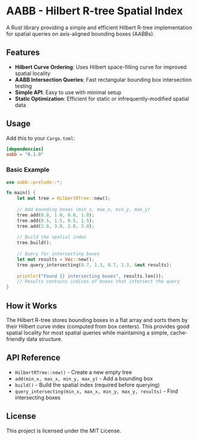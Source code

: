 # AABB - Hilbert R-tree Spatial Index

A Rust library providing a simple and efficient Hilbert R-tree implementation for spatial queries on axis-aligned bounding boxes (AABBs).

## Features

- **Hilbert Curve Ordering**: Uses Hilbert space-filling curve for improved spatial locality
- **AABB Intersection Queries**: Fast rectangular bounding box intersection testing
- **Simple API**: Easy to use with minimal setup
- **Static Optimization**: Efficient for static or infrequently-modified spatial data

## Usage

Add this to your `Cargo.toml`:

```toml
[dependencies]
aabb = "0.1.0"
```

### Basic Example

```rust
use aabb::prelude::*;

fn main() {
    let mut tree = HilbertRTree::new();
    
    // Add bounding boxes (min_x, max_x, min_y, max_y)
    tree.add(0.0, 1.0, 0.0, 1.0);
    tree.add(0.5, 1.5, 0.5, 1.5);
    tree.add(2.0, 3.0, 2.0, 3.0);
    
    // Build the spatial index
    tree.build();
    
    // Query for intersecting boxes
    let mut results = Vec::new();
    tree.query_intersecting(0.7, 1.3, 0.7, 1.3, &mut results);
    
    println!("Found {} intersecting boxes", results.len());
    // Results contains indices of boxes that intersect the query
}
```

## How it Works

The Hilbert R-tree stores bounding boxes in a flat array and sorts them by their Hilbert curve index (computed from box centers). This provides good spatial locality for most spatial queries while maintaining a simple, cache-friendly data structure.

## API Reference

- `HilbertRTree::new()` - Create a new empty tree
- `add(min_x, max_x, min_y, max_y)` - Add a bounding box
- `build()` - Build the spatial index (required before querying)
- `query_intersecting(min_x, max_x, min_y, max_y, results)` - Find intersecting boxes

## License

This project is licensed under the MIT License.